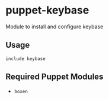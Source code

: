 puppet-keybase
===========

Module to install and configure keybase

## Usage

```puppet
include keybase
```

## Required Puppet Modules

* `boxen`

